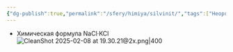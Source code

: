 ```yaml
---
{"dg-publish":true,"permalink":"/sfery/himiya/silvinit/","tags":["Неорганика"]}
---
```


- Химическая формула NaCl·KCl
![CleanShot 2025-02-08 at 19.30.21@2x.png|400](/img/user/%D0%90%D1%80%D1%85%D0%B8%D0%B2/%D0%9A%D1%8D%D1%88/CleanShot%202025-02-08%20at%2019.30.21@2x.png)